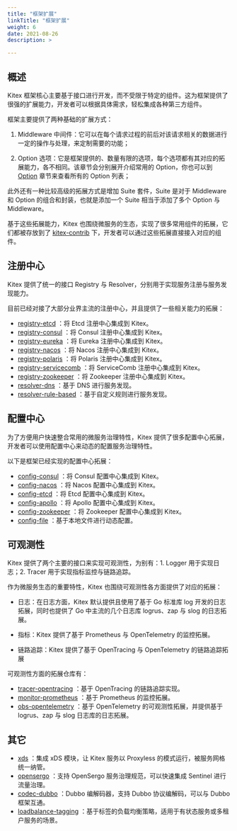 ```yaml
---
title: "框架扩展"
linkTitle: "框架扩展"
weight: 6
date: 2021-08-26
description: >

---
```


## 概述

Kitex 框架核心主要基于接口进行开发，而不受限于特定的组件。这为框架提供了很强的扩展能力，开发者可以根据具体需求，轻松集成各种第三方组件。

框架主要提供了两种基础的扩展方式：

1. Middleware 中间件：它可以在每个请求过程的前后对该请求相关的数据进行一定的操作与处理，来定制需要的功能；

2. Option 选项：它是框架提供的、数量有限的选项，每个选项都有其对应的拓展能力，各不相同。该章节会分别展开介绍常用的 Option，你也可以到 [Option](/zh/docs/kitex/tutorials/options/) 章节来查看所有的 Option 列表；

此外还有一种比较高级的拓展方式是增加 Suite 套件，Suite 是对于 Middleware 和 Option 的组合和封装，也就是添加一个 Suite 相当于添加了多个 Option 与 Middleware。

基于这些拓展能力，Kitex 也围绕微服务的生态，实现了很多常用组件的拓展，它们都被存放到了 [kitex-contrib](https://github.com/kitex-contrib) 下，开发者可以通过这些拓展直接接入对应的组件。

## 注册中心

Kitex 提供了统一的接口 Registry 与 Resolver，分别用于实现服务注册与服务发现能力。

目前已经对接了大部分业界主流的注册中心，并且提供了一些相关能力的拓展：

- [registry-etcd](https://github.com/kitex-contrib/registry-etcd) ：将 Etcd 注册中心集成到 Kitex。 
- [registry-consul](https://github.com/kitex-contrib/registry-consul) ：将 Consul 注册中心集成到 Kitex。 
- [registry-eureka](https://github.com/kitex-contrib/registry-eureka) ：将 Eureka 注册中心集成到 Kitex。 
- [registry-nacos](https://github.com/kitex-contrib/registry-nacos) ：将 Nacos 注册中心集成到 Kitex。 
- [registry-polaris](https://github.com/kitex-contrib/registry-polaris) ：将 Polaris 注册中心集成到 Kitex。 
- [registry-servicecomb](https://github.com/kitex-contrib/registry-servicecomb) ：将 ServiceComb 注册中心集成到 Kitex。 
- [registry-zookeeper](https://github.com/kitex-contrib/registry-zookeeper) ：将 Zookeeper 注册中心集成到 Kitex。 
- [resolver-dns](https://github.com/kitex-contrib/resolver-dns) ：基于 DNS 进行服务发现。
- [resolver-rule-based](https://github.com/kitex-contrib/resolver-rule-based) ：基于自定义规则进行服务发现。

## 配置中心

为了方便用户快速整合常用的微服务治理特性，Kitex 提供了很多配置中心拓展，开发者可以使用配置中心来动态的配置服务治理特性。

以下是框架已经实现的配置中心拓展：

- [config-consul](https://github.com/kitex-contrib/config-consul) ：将 Consul 配置中心集成到 Kitex。
- [config-nacos](https://github.com/kitex-contrib/config-nacos) ：将 Nacos 配置中心集成到 Kitex。
- [config-etcd](https://github.com/kitex-contrib/config-etcd) ：将 Etcd 配置中心集成到 Kitex。
- [config-apollo](https://github.com/kitex-contrib/config-apollo) ：将 Apollo 配置中心集成到 Kitex。
- [config-zookeeper](https://github.com/kitex-contrib/config-zookeeper) ：将 Zookeeper 配置中心集成到 Kitex。
- [config-file](https://github.com/kitex-contrib/config-file) ：基于本地文件进行动态配置。

## 可观测性

Kitex 提供了两个主要的接口来实现可观测性，为别有：1. Logger 用于实现日志；2. Tracer 用于实现指标监控与链路追踪。

作为微服务生态的重要特性，Kitex 也围绕可观测性各方面提供了对应的拓展：

- 日志：在日志方面，Kitex 默认提供且使用了基于 Go 标准库 log 开发的日志拓展，同时也提供了 Go 中主流的几个日志库 logrus、zap 与 slog 的日志拓展。

- 指标：Kitex 提供了基于 Prometheus 与 OpenTelemetry 的监控拓展。

- 链路追踪：Kitex 提供了基于 OpenTracing 与 OpenTelemetry 的链路追踪拓展

可观测性方面的拓展仓库有：

- [tracer-opentracing](https://github.com/kitex-contrib/tracer-opentracing) ：基于 OpenTracing 的链路追踪实现。
- [monitor-prometheus](https://github.com/kitex-contrib/monitor-prometheus) ：基于 Prometheus 的监控拓展。
- [obs-opentelemetry](https://github.com/kitex-contrib/obs-opentelemetry) ：基于 OpenTelemetry 的可观测性拓展，并提供基于 logrus、zap 与 slog 日志库的日志拓展。

## 其它

- [xds](https://github.com/kitex-contrib/xds) ：集成 xDS 模块，让 Kitex 服务以 Proxyless 的模式运行，被服务网格统一纳管。
- [opensergo](https://github.com/kitex-contrib/opensergo) ：支持 OpenSergo 服务治理规范，可以快速集成 Sentinel 进行流量治理。
- [codec-dubbo](https://github.com/kitex-contrib/codec-dubbo) ：Dubbo 编解码器，支持 Dubbo 协议编解码，可以与 Dubbo 框架互通。
- [loadbalance-tagging](https://github.com/kitex-contrib/loadbalance-tagging) ：基于标签的负载均衡策略，适用于有状态服务或多租户服务的场景。
